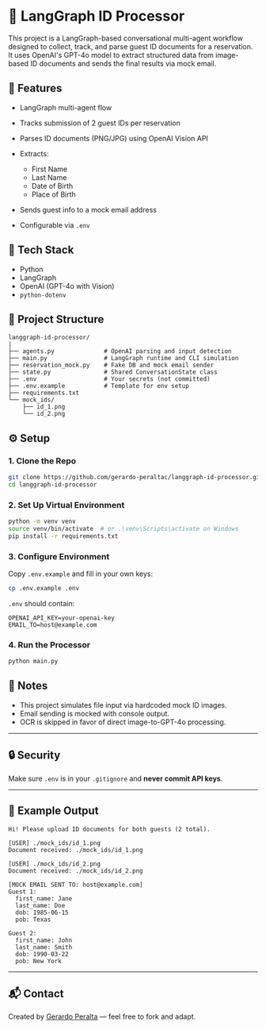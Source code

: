 # 🚂 LangGraph ID Processor

This project is a LangGraph-based conversational multi-agent workflow designed to collect, track, and parse guest ID documents for a reservation. It uses OpenAI's GPT-4o model to extract structured data from image-based ID documents and sends the final results via mock email.

## 📆 Features

* LangGraph multi-agent flow
* Tracks submission of 2 guest IDs per reservation
* Parses ID documents (PNG/JPG) using OpenAI Vision API
* Extracts:

  * First Name
  * Last Name
  * Date of Birth
  * Place of Birth
* Sends guest info to a mock email address
* Configurable via `.env`

## 🧐 Tech Stack

* Python
* LangGraph
* OpenAI (GPT-4o with Vision)
* `python-dotenv`

## 📁 Project Structure

```
langgraph-id-processor/
️|
├── agents.py              # OpenAI parsing and input detection
├── main.py                # LangGraph runtime and CLI simulation
├── reservation_mock.py    # Fake DB and mock email sender
├── state.py               # Shared ConversationState class
├── .env                   # Your secrets (not committed)
├── .env.example           # Template for env setup
├── requirements.txt
└── mock_ids/
    ├── id_1.png
    └── id_2.png
```

## ⚙️ Setup

### 1. Clone the Repo

```bash
git clone https://github.com/gerardo-peraltac/langgraph-id-processor.git
cd langgraph-id-processor
```

### 2. Set Up Virtual Environment

```bash
python -m venv venv
source venv/bin/activate  # or .\venv\Scripts\activate on Windows
pip install -r requirements.txt
```

### 3. Configure Environment

Copy `.env.example` and fill in your own keys:

```bash
cp .env.example .env
```

`.env` should contain:

```
OPENAI_API_KEY=your-openai-key
EMAIL_TO=host@example.com
```

### 4. Run the Processor

```bash
python main.py
```

## 📝 Notes

* This project simulates file input via hardcoded mock ID images.
* Email sending is mocked with console output.
* OCR is skipped in favor of direct image-to-GPT-4o processing.

---

## 🔒 Security

Make sure `.env` is in your `.gitignore` and **never commit API keys**.

---

## 🧪 Example Output

```
Hi! Please upload ID documents for both guests (2 total).

[USER] ./mock_ids/id_1.png
Document received: ./mock_ids/id_1.png

[USER] ./mock_ids/id_2.png
Document received: ./mock_ids/id_2.png

[MOCK EMAIL SENT TO: host@example.com]
Guest 1:
  first_name: Jane
  last_name: Doe
  dob: 1985-06-15
  pob: Texas

Guest 2:
  first_name: John
  last_name: Smith
  dob: 1990-03-22
  pob: New York
```

---

## 📬 Contact

Created by [Gerardo Peralta](https://github.com/gerardo-peraltac) — feel free to fork and adapt.
